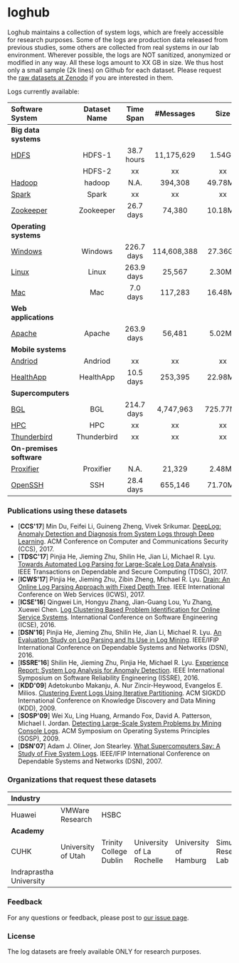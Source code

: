 # loghub
Loghub maintains a collection of system logs, which are freely accessible for research purposes. Some of the logs are production data released from previous studies, some others are collected from real systems in our lab environment. Wherever possible, the logs are NOT sanitized, anonymized or modified in any way. All these logs amount to XX GB in size. We thus host only a small sample (2k lines) on Github for each dataset. Please request the [raw datasets at Zenodo](https://doi.org/10.5281/zenodo.1144100) if you are interested in them.

Logs currently available:

| Software System              | Dataset Name | Time Span  |  #Messages  |   Size | Compressed (.tar.gz) |
| :--------------------------- | :----------: | :--------: | :---------: | :------: | :-----------------------: |
| **Big data systems**         |              |            |             |          |                           |
| [HDFS](./HDFS)               |    HDFS-1    | 38.7 hours | 11,175,629  |  1.54GB  |         152.01MB          |
|                              |    HDFS-2    |     xx     |     xx      |    xx    |            xx             |
| [Hadoop](./Hadoop)           |    hadoop    |    N.A.    |   394,308   | 49.78MB  |          2.50MB           |
| [Spark](./Spark)             |    Spark     |     xx     |     xx      |    xx    |            xx             |
| [Zookeeper](./Zookeeper)     |  Zookeeper   | 26.7 days  |   74,380    | 10.18MB  |           452KB           |
| **Operating systems**        |              |            |             |          |                           |
| [Windows](./Windows)         |   Windows    | 226.7 days | 114,608,388 | 27.36GB  |          1.63GB           |
| [Linux](./Linux)             |    Linux     | 263.9 days |   25,567    |  2.30MB  |           228KB           |
| [Mac](./Mac)                 |     Mac      |  7.0 days  |   117,283   | 16.48MB  |          1.46MB           |
| **Web applications**         |              |            |             |          |                           |
| [Apache](./Apache)           |    Apache    | 263.9 days |   56,481    |  5.02MB  |           260KB           |
| **Mobile systems**           |              |            |             |          |                           |
| [Andriod](./Andriod)         |   Andriod    |     xx     |     xx      |    xx    |            xx             |
| [HealthApp](./HealthApp)     |  HealthApp   | 10.5 days  |   253,395   | 22.98MB  |          2.24MB           |
| **Supercomputers**           |              |            |             |          |                           |
| [BGL](./BGL)                 |     BGL      | 214.7 days |  4,747,963  | 725.77MB |          61.46MB          |
| [HPC](./HPC)                 |     HPC      |     xx     |     xx      |    xx    |            xx             |
| [Thunderbird](./Thunderbird) | Thunderbird  |     xx     |     xx      |    xx    |            xx             |
| **On-premises software**     |              |            |             |          |                           |
| [Proxifier](./Proxifier)     |  Proxifier   |    N.A.    |   21,329    |  2.48MB  |           172KB           |
| [OpenSSH](./OpenSSH)         |     SSH      | 28.4 days  |   655,146   | 71.70MB  |          4.49MB           |



### Publications using these datasets
+ [**CCS'17**] Min Du, Feifei Li, Guineng Zheng, Vivek Srikumar. [DeepLog: Anomaly Detection and Diagnosis from System Logs through Deep Learning](https://acmccs.github.io/papers/p1285-duA.pdf). ACM Conference on Computer and Communications Security (CCS), 2017.
+ [**TDSC'17**] Pinjia He, Jieming Zhu, Shilin He, Jian Li, Michael R. Lyu. [Towards Automated Log Parsing for Large-Scale Log Data Analysis](http://jiemingzhu.github.io/pub/pjhe_tdsc2017.pdf). IEEE Transactions on Dependable and Secure Computing (TDSC), 2017.
+ [**ICWS'17**] Pinjia He, Jieming Zhu, Zibin Zheng, Michael R. Lyu. [Drain: An Online Log Parsing Approach with Fixed Depth Tree](http://jiemingzhu.github.io/pub/pjhe_icws2017.pdf). IEEE International Conference on Web Services (ICWS), 2017.
+ [**ICSE'16**] Qingwei Lin, Hongyu Zhang, Jian-Guang Lou, Yu Zhang, Xuewei Chen. [Log Clustering Based Problem Identification for Online Service Systems](http://ieeexplore.ieee.org/document/7883294/). International Conference on Software Engineering (ICSE), 2016.
+ [**DSN'16**] Pinjia He, Jieming Zhu, Shilin He, Jian Li, Michael R. Lyu. [An Evaluation Study on Log Parsing and Its Use in Log Mining](http://jiemingzhu.github.io/pub/pjhe_dsn2016.pdf). IEEE/IFIP International Conference on Dependable Systems and Networks (DSN), 2016.
+ [**ISSRE'16**] Shilin He, Jieming Zhu, Pinjia He, Michael R. Lyu. [Experience Report: System Log Analysis for Anomaly Detection](http://jiemingzhu.github.io/pub/slhe_issre2016.pdf). IEEE International Symposium on Software Reliability Engineering (ISSRE), 2016.
+ [**KDD'09**] Adetokunbo Makanju, A. Nur Zincir-Heywood, Evangelos E. Milios. [Clustering Event Logs Using Iterative Partitioning](http://citeseerx.ist.psu.edu/viewdoc/download?doi=10.1.1.503.7668&rep=rep1&type=pdf). ACM SIGKDD International Conference on Knowledge Discovery and Data Mining (KDD), 2009.
+ [**SOSP'09**] Wei Xu, Ling Huang, Armando Fox, David A. Patterson, Michael I. Jordan. [Detecting Large-Scale System Problems by Mining Console Logs](https://www.sigops.org/sosp/sosp09/papers/xu-sosp09.pdf). ACM Symposium on Operating Systems Principles (SOSP), 2009. 
+ [**DSN'07**] Adam J. Oliner, Jon Stearley. [What Supercomputers Say: A Study of Five System Logs](http://ieeexplore.ieee.org/document/4273008/). IEEE/IFIP International Conference on Dependable Systems and Networks (DSN), 2007.


### Organizations that request these datasets
| Industry | | | | | | 
| :--- | :--- | :--- | :--- |:--- |:--- |
| Huawei | VMWare Research | HSBC | 
| **Academy** | | | | | |
| CUHK | University of Utah | Trinity College Dublin | University of La Rochelle| University of Hamburg| Simula Research Lab |
|Indraprastha University | | | | | |



### Feedback
For any questions or feedback, please post to [our issue page](https://github.com/logpai/loghub/issues).

### License
The log datasets are freely available ONLY for research purposes. 



